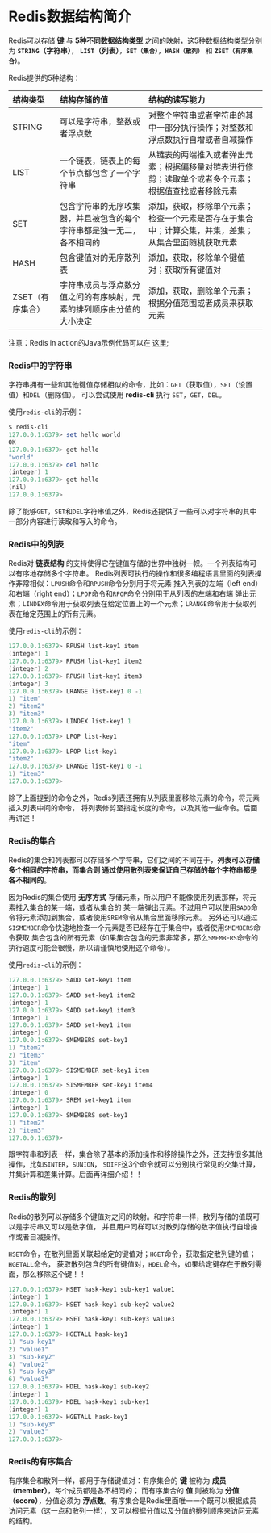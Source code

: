 Redis数据结构简介
====================================================
Redis可以存储 **键** 与 **5种不同数据结构类型** 之间的映射，这5种数据结构类型分别为 **`STRING`（字符串）**，
**`LIST`（列表）**，**`SET（集合）`**，**`HASH（散列）`** 和 **`ZSET（有序集合）`**。

Redis提供的5种结构：

| 结构类型 | 结构存储的值 | 结构的读写能力 |
| :------ | :--------- | :---------- |
| STRING|可以是字符串，整数或者浮点数|对整个字符串或者字符串的其中一部分执行操作；对整数和浮点数执行自增或者自减操作|
| LIST|一个链表，链表上的每个节点都包含了一个字符串|从链表的两端推入或者弹出元素；根据偏移量对链表进行修剪；读取单个或者多个元素；根据值查找或者移除元素|
| SET|包含字符串的无序收集器，并且被包含的每个字符串都是独一无二，各不相同的|添加，获取，移除单个元素；检查一个元素是否存在于集合中；计算交集，并集，差集；从集合里面随机获取元素|
| HASH|包含键值对的无序散列表|添加，获取，移除单个键值对；获取所有键值对|
| ZSET（有序集合）|字符串成员与浮点数分值之间的有序映射，元素的排列顺序由分值的大小决定|添加，获取，删除单个元素；根据分值范围或者成员来获取元素|

注意：Redis in action的Java示例代码可以在 [这里](https://github.com/josiahcarlson/redis-in-action/tree/master/java/src/main/java);

### Redis中的字符串
字符串拥有一些和其他键值存储相似的命令，比如：`GET`（获取值），`SET`（设置值）和`DEL`（删除值）。
可以尝试使用 **redis-cli** 执行 `SET`，`GET`，`DEL`。

使用`redis-cli`的示例：
```powershell
$ redis-cli
127.0.0.1:6379> set hello world
OK
127.0.0.1:6379> get hello
"world"
127.0.0.1:6379> del hello
(integer) 1
127.0.0.1:6379> get hello
(nil)
127.0.0.1:6379>
```
除了能够`GET`，`SET`和`DEL`字符串值之外，Redis还提供了一些可以对字符串的其中一部分内容进行读取和写入的命令。

### Redis中的列表
Redis对 **链表结构** 的支持使得它在键值存储的世界中独树一帜。一个列表结构可以有序地存储多个字符串。
Redis列表可执行的操作和很多编程语言里面的列表操作非常相似：`LPUSH`命令和`RPUSH`命令分别用于将元素
推入列表的左端（left end）和右端（right end）；`LPOP`命令和`RPOP`命令分别用于从列表的左端和右端
弹出元素；`LINDEX`命令用于获取列表在给定位置上的一个元素；`LRANGE`命令用于获取列表在给定范围上的所有元素。

使用`redis-cli`的示例：
```powershell
127.0.0.1:6379> RPUSH list-key1 item
(integer) 1
127.0.0.1:6379> RPUSH list-key1 item2
(integer) 2
127.0.0.1:6379> RPUSH list-key1 item3
(integer) 3
127.0.0.1:6379> LRANGE list-key1 0 -1
1) "item"
2) "item2"
3) "item3"
127.0.0.1:6379> LINDEX list-key1 1
"item2"
127.0.0.1:6379> LPOP list-key1
"item"
127.0.0.1:6379> LPOP list-key1
"item2"
127.0.0.1:6379> LRANGE list-key1 0 -1
1) "item3"
127.0.0.1:6379>
```
除了上面提到的命令之外，Redis列表还拥有从列表里面移除元素的命令，将元素插入列表中间的命令，
将列表修剪至指定长度的命令，以及其他一些命令。后面再讲述！

### Redis的集合
Redis的集合和列表都可以存储多个字符串，它们之间的不同在于，**列表可以存储多个相同的字符串，而集合则
通过使用散列表来保证自己存储的每个字符串都是各不相同的**。

因为Redis的集合使用 **无序方式** 存储元素，所以用户不能像使用列表那样，将元素推入集合的某一端，或者从集合的
某一端弹出元素。不过用户可以使用`SADD`命令将元素添加到集合，或者使用`SREM`命令从集合里面移除元素。
另外还可以通过`SISMEMBER`命令快速地检查一个元素是否已经存在于集合中，或者使用`SMEMBERS`命令获取
集合包含的所有元素（如果集合包含的元素非常多，那么`SMEMBERS`命令的执行速度可能会很慢，所以请谨慎地使用这个命令）。

使用`redis-cli`的示例：
```powershell
127.0.0.1:6379> SADD set-key1 item
(integer) 1
127.0.0.1:6379> SADD set-key1 item2
(integer) 1
127.0.0.1:6379> SADD set-key1 item3
(integer) 1
127.0.0.1:6379> SADD set-key1 item
(integer) 0
127.0.0.1:6379> SMEMBERS set-key1
1) "item2"
2) "item3"
3) "item"
127.0.0.1:6379> SISMEMBER set-key1 item
(integer) 1
127.0.0.1:6379> SISMEMBER set-key1 item4
(integer) 0
127.0.0.1:6379> SREM set-key1 item
(integer) 1
127.0.0.1:6379> SMEMBERS set-key1
1) "item2"
2) "item3"
127.0.0.1:6379>
```
跟字符串和列表一样，集合除了基本的添加操作和移除操作之外，还支持很多其他操作，比如`SINTER`，`SUNION`，
`SDIFF`这3个命令就可以分别执行常见的交集计算，并集计算和差集计算。后面再详细介绍！！

### Redis的散列
Redis的散列可以存储多个键值对之间的映射。和字符串一样，散列存储的值既可以是字符串又可以是数字值，
并且用户同样可以对散列存储的数字值执行自增操作或者自减操作。

`HSET`命令，在散列里面关联起给定的键值对；`HGET`命令，获取指定散列键的值；`HGETALL`命令，
获取散列包含的所有键值对，`HDEL`命令，如果给定键存在于散列需面，那么移除这个键！！
```powershell
127.0.0.1:6379> HSET hask-key1 sub-key1 value1
(integer) 1
127.0.0.1:6379> HSET hask-key1 sub-key2 value2
(integer) 1
127.0.0.1:6379> HSET hask-key1 sub-key3 value3
(integer) 1
127.0.0.1:6379> HGETALL hask-key1
1) "sub-key1"
2) "value1"
3) "sub-key2"
4) "value2"
5) "sub-key3"
6) "value3"
127.0.0.1:6379> HDEL hask-key1 sub-key2
(integer) 1
127.0.0.1:6379> HDEL hask-key1 sub-key1
(integer) 1
127.0.0.1:6379> HGETALL hask-key1
1) "sub-key3"
2) "value3"
127.0.0.1:6379>
```

### Redis的有序集合
有序集合和散列一样，都用于存储键值对：有序集合的 **键** 被称为 **成员（member）**，每个成员都是各不相同的；
而有序集合的 **值** 则被称为 **分值（score）**，分值必须为 **浮点数**。有序集合是Redis里面唯一一个既可以根据成员
访问元素（这一点和散列一样），又可以根据分值以及分值的排列顺序来访问元素的结构。
